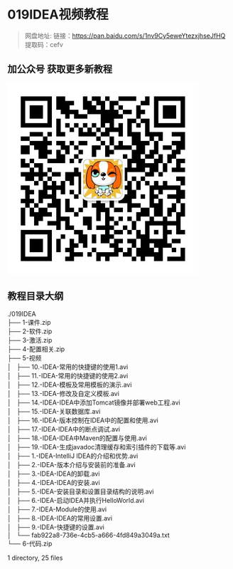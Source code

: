 # 019IDEA视频教程

> 网盘地址: 链接：https://pan.baidu.com/s/1nv9Cy5eweYtezxjhseJfHQ 提取码：cefv

## 加公众号 获取更多新教程
 ![](assets/vxlogo.jpg)
## 教程目录大纲
./019IDEA  
├── 1-课件.zip  
├── 2-软件.zip  
├── 3-激活.zip  
├── 4-配置相关.zip  
├── 5-视频  
│   ├── 10.-IDEA-常用的快捷键的使用1.avi  
│   ├── 11.-IDEA-常用的快捷键的使用2.avi  
│   ├── 12.-IDEA-模板及常用模板的演示.avi  
│   ├── 13.-IDEA-修改及自定义模板.avi  
│   ├── 14.-IDEA-IDEA中添加Tomcat镜像并部署web工程.avi  
│   ├── 15.-IDEA-关联数据库.avi  
│   ├── 16.-IDEA-版本控制在IDEA中的配置和使用.avi  
│   ├── 17.-IDEA-IDEA中的断点调试.avi  
│   ├── 18.-IDEA-IDEA中Maven的配置与使用.avi  
│   ├── 19.-IDEA-生成javadoc清理缓存和索引插件的下载等.avi  
│   ├── 1.-IDEA-IntelliJ IDEA的介绍和优势.avi  
│   ├── 2.-IDEA-版本介绍与安装前的准备.avi  
│   ├── 3.-IDEA-IDEA的卸载.avi  
│   ├── 4.-IDEA-IDEA的安装.avi  
│   ├── 5.-IDEA-安装目录和设置目录结构的说明.avi  
│   ├── 6.-IDEA-启动IDEA并执行HelloWorld.avi  
│   ├── 7.-IDEA-Module的使用.avi  
│   ├── 8.-IDEA-IDEA的常用设置.avi  
│   ├── 9.-IDEA-快捷键的设置.avi  
│   └── fab922a8-736e-4cb5-a666-4fd849a3049a.txt  
└── 6-代码.zip  
  
1 directory, 25 files  
